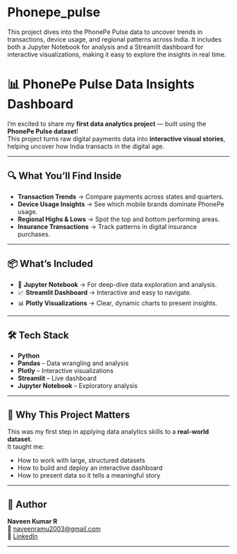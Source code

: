 # Phonepe_pulse
This project dives into the PhonePe Pulse data to uncover trends in transactions, device usage, and regional patterns across India. It includes both a Jupyter Notebook for analysis and a Streamlit dashboard for interactive visualizations, making it easy to explore the insights in real time.

# 📊 PhonePe Pulse Data Insights Dashboard

I’m excited to share my **first data analytics project** — built using the **PhonePe Pulse dataset**!  
This project turns raw digital payments data into **interactive visual stories**, helping uncover how India transacts in the digital age.  

---

## 🔍 What You’ll Find Inside
- **Transaction Trends** → Compare payments across states and quarters.
- **Device Usage Insights** → See which mobile brands dominate PhonePe usage.
- **Regional Highs & Lows** → Spot the top and bottom performing areas.
- **Insurance Transactions** → Track patterns in digital insurance purchases.

---

## 📦 What’s Included
- 📒 **Jupyter Notebook** → For deep-dive data exploration and analysis.
- 📈 **Streamlit Dashboard** → Interactive and easy to navigate.
- 📊 **Plotly Visualizations** → Clear, dynamic charts to present insights.

---

## 🛠 Tech Stack
- **Python**
- **Pandas** – Data wrangling and analysis  
- **Plotly** – Interactive visualizations  
- **Streamlit** – Live dashboard  
- **Jupyter Notebook** – Exploratory analysis  

---

## 🚀 Why This Project Matters
This was my first step in applying data analytics skills to a **real-world dataset**.  
It taught me:
- How to work with large, structured datasets  
- How to build and deploy an interactive dashboard  
- How to present data so it tells a meaningful story  

---

## 👤 Author
**Naveen Kumar R**  
📧 naveenramu2003@gmail.com  
💼 [LinkedIn](https://www.linkedin.com/in/naveenkumar-ds/)  

---
